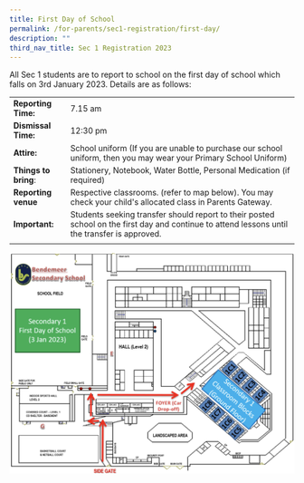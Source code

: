 ```yaml
---
title: First Day of School
permalink: /for-parents/sec1-registration/first-day/
description: ""
third_nav_title: Sec 1 Registration 2023
---
```

All Sec 1 students are to report to school on the first day of school which falls on 3rd January 2023.
Details are as follows:



|  |  | 
| -------- | -------- | 
| **Reporting Time:**     | 7.15 am     |
| **Dismissal Time:** | 12:30 pm | 
| **Attire:** | School uniform (If you are unable to purchase our school uniform, then you may wear your Primary School Uniform) | 
|**Things to bring**:   | Stationery, Notebook, Water Bottle, Personal Medication (if required) | 
| **Reporting venue** | Respective classrooms.  (refer to map below). You may check your child's allocated class in Parents Gateway.  | 
| **Important:** |Students seeking transfer should report to their posted school on the first day and continue to attend lessons until the transfer is approved.  |
| | |

![Report Venue on First day of school](/images/Usefullinks/s1reg-firstdaymap.jpg)